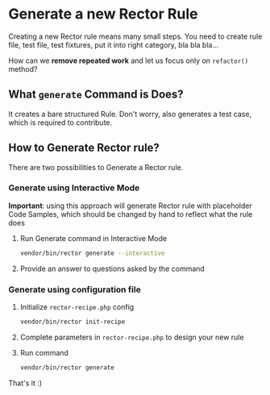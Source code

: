 # Generate a new Rector Rule

Creating a new Rector rule means many small steps. You need to create rule file, test file, test fixtures, put it into right category, bla bla bla...

How can we **remove repeated work** and let us focus only on `refactor()` method?

## What `generate` Command is Does?

It creates a bare structured Rule.
Don't worry, also generates a test case, which is required to contribute.

## How to Generate Rector rule?

There are two possibilities to Generate a Rector rule.

### Generate using Interactive Mode

**Important**: using this approach will generate Rector rule with placeholder Code Samples, which should be changed
by hand to reflect what the rule does

1. Run Generate command in Interactive Mode

    ```bash
   vendor/bin/rector generate --interactive
   ```

2. Provide an answer to questions asked by the command

### Generate using configuration file

1. Initialize `rector-recipe.php` config

    ```bash
    vendor/bin/rector init-recipe
    ```

2. Complete parameters in `rector-recipe.php` to design your new rule

3. Run command

    ```bash
    vendor/bin/rector generate
    ```

That's it :)
